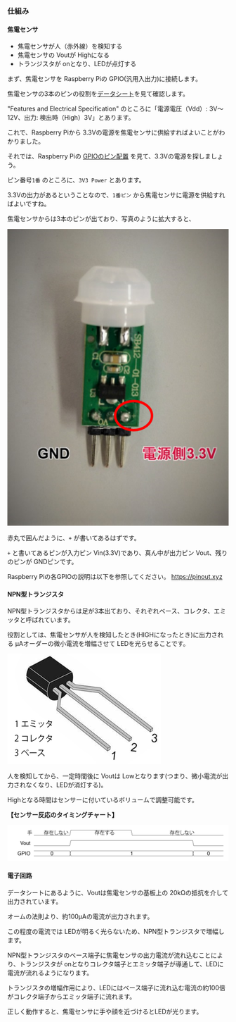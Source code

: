### 仕組み

#### 焦電センサ

* 焦電センサが人（赤外線）を検知する
* 焦電センサの Voutが Highになる
* トランジスタが onとなり、LEDが点灯する

まず、焦電センサを Raspberry Piの GPIO(汎用入出力)に接続します。

焦電センサの3本のピンの役割を[データシート](http://akizukidenshi.com/download/ds/senba/SB412A.pdf)を見て確認します。

"Features and Electrical Specification" のところに「電源電圧（Vdd）: 3V～12V、出力: 検出時（High）3V」とあります。

これで、Raspberry Piから 3.3Vの電源を焦電センサに供給すればよいことがわかりました。

それでは、Raspberry Piの
[GPIOのピン配置](./docs/pinout.png)
を見て、3.3Vの電源を探しましょう。

ピン番号`1番` のところに、`3V3 Power` とあります。

3.3Vの出力があるということなので、`1番ピン` から焦電センサに電源を供給すればよいですね。

焦電センサからは3本のピンが出ており、写真のように拡大すると、

![焦電センサ](./docs/pyroelectric-sensor.png)

赤丸で囲んだように、`+` が書いてあるはずです。

`+` と書いてあるピンが入力ピン Vin(3.3V)であり、真ん中が出力ピン Vout、残りのピンが GNDピンです。

Raspberry Piの各GPIOの説明は以下を参照してください。
https://pinout.xyz


#### NPN型トランジスタ

NPN型トランジスタからは足が3本出ており、それぞれベース、コレクタ、エミッタと呼ばれています。

役割としては、焦電センサが人を検知したとき(HIGHになったとき)に出力される µAオーダーの微小電流を増幅させて LEDを光らせることです。

![トランジスタ](./docs/transister-npn.png)

人を検知してから、一定時間後に Voutは Lowとなります(つまり、微小電流が出力されなくなり、LEDが消灯する)。

Highとなる時間はセンサーに付いているボリュームで調整可能です。

**【センサー反応のタイミングチャート】**

![timing-chart](./docs/timing-chart.png)

<!-- コメントアウト
作成ツール: https://rawgit.com/osamutake/tchart-coffee/master/bin/editor-offline.html

手 _存在しない_____~存在する~~~~~~~~~_存在しない______________
Vout ______~~~~~~~~~~~~~~~~~~~~_____
GPIO =0=====X=1==================X=0===
-->

#### 電子回路

データシートにあるように、Voutは焦電センサの基板上の 20kΩの抵抗を介して出力されています。

オームの法則より、約100µAの電流が出力されます。

この程度の電流では LEDが明るく光らないため、NPN型トランジスタで増幅します。

NPN型トランジスタのベース端子に焦電センサの出力電流が流れ込むことにより、トランジスタが onとなりコレクタ端子とエミッタ端子が導通して、LEDに電流が流れるようになります。

トランジスタの増幅作用により、LEDにはベース端子に流れ込む電流の約100倍がコレクタ端子からエミッタ端子に流れます。

正しく動作すると、焦電センサに手や顔を近づけるとLEDが光ります。
